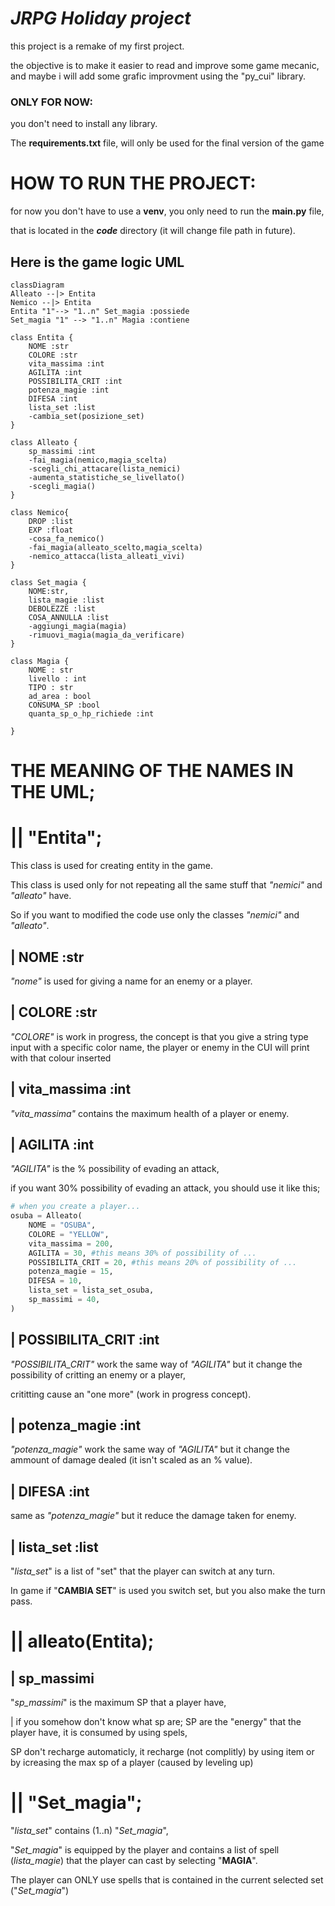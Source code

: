# *JRPG Holiday project*
this project is a remake of my first project.

the objective is to make it easier to read and improve some game mecanic,
and maybe i will add some grafic improvment
using the "py_cui" library.

### ONLY FOR NOW:
you don't need to install any library.

The **requirements.txt** file, will only be used for the final version of the game 

# HOW TO RUN THE PROJECT:
for now you don't have to use a **venv**, you only need to run the **main.py** file,

that is located in the ***code*** directory (it will change file path in future).
## Here is the game logic UML

```mermaid
classDiagram
Alleato --|> Entita
Nemico --|> Entita
Entita "1"--> "1..n" Set_magia :possiede
Set_magia "1" --> "1..n" Magia :contiene

class Entita {
    NOME :str
    COLORE :str
    vita_massima :int
    AGILITA :int
    POSSIBILITA_CRIT :int
    potenza_magie :int
    DIFESA :int
    lista_set :list
    -cambia_set(posizione_set)
}

class Alleato {
    sp_massimi :int
    -fai_magia(nemico,magia_scelta)
    -scegli_chi_attacare(lista_nemici)
    -aumenta_statistiche_se_livellato()
    -scegli_magia()
}

class Nemico{
    DROP :list
    EXP :float
    -cosa_fa_nemico()
    -fai_magia(alleato_scelto,magia_scelta)
    -nemico_attacca(lista_alleati_vivi)
}

class Set_magia {
    NOME:str,
    lista_magie :list
    DEBOLEZZE :list
    COSA_ANNULLA :list
    -aggiungi_magia(magia)
    -rimuovi_magia(magia_da_verificare)
}

class Magia {
    NOME : str
    livello : int
    TIPO : str
    ad_area : bool
    CONSUMA_SP :bool
    quanta_sp_o_hp_richiede :int
    
}
```
# THE MEANING OF THE NAMES IN THE UML;
# || "Entita";
This class is used for creating entity in the game.

This class is used only for not repeating all the same stuff that *"nemici"* and *"alleato"* have.

So if you want to modified the code use only the classes *"nemici"* and *"alleato"*.
## | NOME :str
*"nome"* is used for giving a name for an enemy or a player.

## | COLORE :str
*"COLORE"* is work in progress, the concept is that you give a string type input with a specific color name, the player or enemy in the CUI will print with that colour inserted
## | vita_massima :int
*"vita_massima"* contains the maximum health of a player or enemy.
## | AGILITA :int
*"AGILITA"* is the % possibility of evading an attack,

if you want 30% possibility of evading an attack, you should use it like this;
```python
# when you create a player...
osuba = Alleato(
    NOME = "OSUBA",
    COLORE = "YELLOW",
    vita_massima = 200,
    AGILITA = 30, #this means 30% of possibility of ...
    POSSIBILITA_CRIT = 20, #this means 20% of possibility of ...
    potenza_magie = 15,
    DIFESA = 10,
    lista_set = lista_set_osuba,
    sp_massimi = 40,
)
```
## | POSSIBILITA_CRIT :int
*"POSSIBILITA_CRIT"* work the same way of *"AGILITA"* but it change the possibility of critting an enemy or a player,

crititting cause an "one more" (work in progress concept).
## | potenza_magie :int
*"potenza_magie"* work the same way of *"AGILITA"* but it change the ammount of damage dealed (it isn't scaled as an % value).

## | DIFESA :int
same as *"potenza_magie"* but it reduce the damage taken for enemy.

## | lista_set :list
"*lista_set*" is a list of "set" that the player can switch at any turn.

In game if "**CAMBIA SET**" is used you switch set, but you also make the turn pass.

# || alleato(Entita);
## | sp_massimi
"*sp_massimi*" is the maximum SP that a player have,

| if you somehow don't know what sp are;
SP are the "energy" that the player have, it is consumed by using spels,

SP don't recharge automaticly, it recharge (not complitly) by using item or by icreasing the max sp of a player (caused by leveling up)
# || "Set_magia";
"*lista_set*" contains (1..n) "*Set_magia*",

"*Set_magia*" is equipped by the player and contains a list of spell (*lista_magie*) that the player can cast by selecting "**MAGIA**".

The player can ONLY use spells that is contained in the current selected set ("*Set_magia*")







